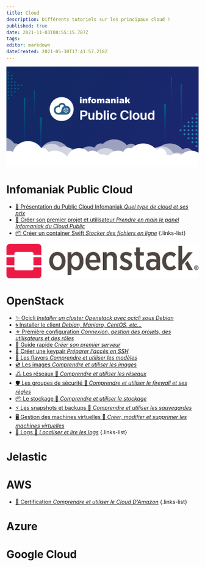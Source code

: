 ```yaml
---
title: Cloud
description: Différents tutoriels sur les principaux cloud !
published: true
date: 2021-11-03T08:55:15.787Z
tags: 
editor: markdown
dateCreated: 2021-05-30T17:41:57.218Z
---
```


![public-cloud.jpg](/images/cloud/infomaniak-public-cloud/public-cloud.jpg)
# Infomaniak Public Cloud
 - [📑 Présentation du Public Cloud Infomaniak *Quel type de cloud et ses prix*](https://www.infomaniak.com/fr/hebergement/public-cloud)
 - [🏁 Créer son premier projet et utilisateur *Prendre en main le panel Infomaniak du Cloud Public*](/Cloud/IPC/Premier-Pas)
 - [📦 Créer un container Swift *Stocker des fichiers en ligne*](/Cloud/IPC/Container)
{.links-list}

![openstack-logo-horizontal.png](/images/cloud/openstack/openstack-logo-horizontal.png)
# OpenStack
- [✨ Ocicli *Installer un cluster Openstack avec ocicli sous Debian*](/Cloud/OpenStack/Ocicli)
- [🌀 Installer le client *Debian, Manjaro, CentOS, etc...*](/Cloud/OpenStack/Installation)
- [⚜️ Première configuration *Connexion, gestion des projets, des utilisateurs et des rôles*](/Cloud/OpenStack/Environnement)
- [🏁 Guide rapide *Créer son premier serveur*](/Cloud/OpenStack/Premier-Pas)
- [🔑 Créer une keypair *Préparer l'accès en SSH*](/Cloud/OpenStack/Keypair)
- [💠 Les flavors *Comprendre et utiliser les modèles*](/Cloud/OpenStack/Flavors)
- [💿 Les images *Comprendre et utiliser les images*](/Cloud/OpenStack/Images)
- [🖧 Les réseaux 🚧 *Comprendre et utiliser les réseaux*](/Cloud/OpenStack/Réseaux)
- [🛡️ Les groupes de sécurité 🚧 *Comprendre et utiliser le firewall et ses règles*](/Cloud/OpenStack/Firewall)
- [📦 Le stockage 🚧 *Comprendre et utiliser le stockage*](/Cloud/OpenStack/Stockage)
- [⚡ Les snapshots et backups 🚧 *Comprendre et utiliser les sauvegardes*](/Cloud/OpenStack/Backups)
- [🖥️ Gestion des machines virtuelles 🚧 *Créer, modifier et supprimer les machines virtuelles*](/Cloud/OpenStack/Machine-virtuelle)
- [📃 Logs 🚧 *Localiser et lire les logs*](/Cloud/OpenStack/Logs)
{.links-list}

# Jelastic

# AWS
 - [📑 Certification *Comprendre et utiliser le Cloud D'Amazon*](/Cloud/AWS)
{.links-list}
# Azure

# Google Cloud